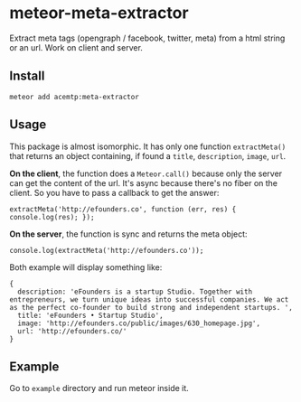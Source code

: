 meteor-meta-extractor
=====================

Extract meta tags (opengraph / facebook, twitter, meta) from a html string or an url. Work on client and server.

Install
-------
```
meteor add acemtp:meta-extractor
```

Usage
-----

This package is almost isomorphic. It has only one function `extractMeta()` that returns an object containing, if found a `title`, `description`, `image`, `url`.

**On the client**, the function does a `Meteor.call()` because only the server can get the content of the url. It's async because there's no fiber on the client. So you have to pass a callback to get the answer:

    extractMeta('http://efounders.co', function (err, res) { console.log(res); });

**On the server**, the function is sync and returns the meta object:

    console.log(extractMeta('http://efounders.co'));

Both example will display something like:

    {
      description: 'eFounders is a startup Studio. Together with entrepreneurs, we turn unique ideas into successful companies. We act as the perfect co-founder to build strong and independent startups. ',
      title: 'eFounders • Startup Studio',
      image: 'http://efounders.co/public/images/630_homepage.jpg',
      url: 'http://efounders.co/'
    }

Example
-------

Go to `example` directory and run meteor inside it.
